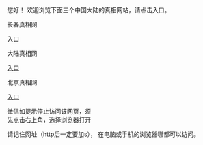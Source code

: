  
 您好！ 欢迎浏览下面三个中国大陆的真相网站，请点击入口。 <br/>

 长春真相网<br/>

 <a id="ccLink" href="https://is.gd/P54cPT" rel="nofollow">入口</a>
    

  大陆真相网<br/>
  
 <a id="dlLink" href="https://is.gd/RgWFwD" rel="nofollow">入口</a>


      
      
  北京真相网<br/>

 <a id="bjLink" href="https://is.gd/fMpYXu" rel="nofollow">入口</a>
    
  

 微信如提示停止访问该网页，须<br>
 先点击右上角，选择浏览器打开<br>
 
 请记住网址（http后一定要加s）， 在电脑或手机的浏览器哪都可以访问。
 
 
